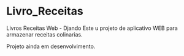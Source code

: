 # Livro_Receitas
Livros Receitas Web - Djando
Este u projeto de aplicativo WEB para armazenar receitas colinarias.

Projeto ainda em desenvolvimento.

